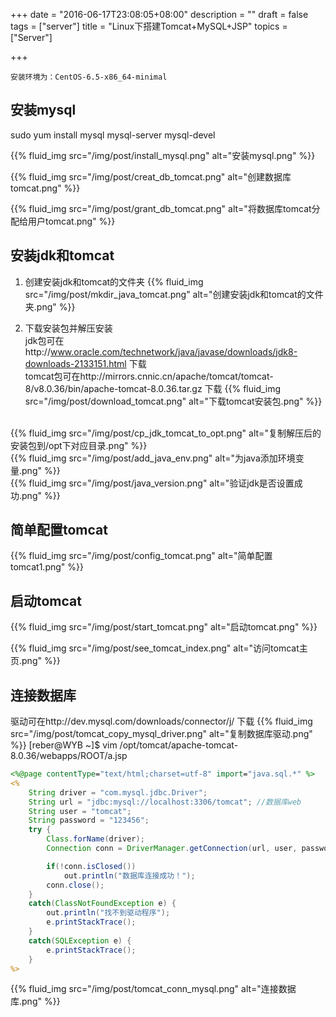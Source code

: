+++
date = "2016-06-17T23:08:05+08:00"
description = ""
draft = false
tags = ["server"]
title = "Linux下搭建Tomcat+MySQL+JSP"
topics = ["Server"]

+++

```
安装环境为：CentOS-6.5-x86_64-minimal
```

## 安装mysql  
sudo yum install mysql mysql-server mysql-devel  

{{% fluid_img src="/img/post/install_mysql.png" alt="安装mysql.png" %}}<br />

{{% fluid_img src="/img/post/creat_db_tomcat.png" alt="创建数据库tomcat.png" %}}<br />

{{% fluid_img src="/img/post/grant_db_tomcat.png" alt="将数据库tomcat分配给用户tomcat.png" %}}

## 安装jdk和tomcat
1. 创建安装jdk和tomcat的文件夹
{{% fluid_img src="/img/post/mkdir_java_tomcat.png" alt="创建安装jdk和tomcat的文件夹.png" %}}

2. 下载安装包并解压安装  
jdk包可在http://www.oracle.com/technetwork/java/javase/downloads/jdk8-downloads-2133151.html 下载  
tomcat包可在http://mirrors.cnnic.cn/apache/tomcat/tomcat-8/v8.0.36/bin/apache-tomcat-8.0.36.tar.gz 下载
{{% fluid_img src="/img/post/download_tomcat.png" alt="下载tomcat安装包.png" %}}  
<br />
{{% fluid_img src="/img/post/cp_jdk_tomcat_to_opt.png" alt="复制解压后的安装包到/opt下对应目录.png" %}}  
<br />
{{% fluid_img src="/img/post/add_java_env.png" alt="为java添加环境变量.png" %}}  
<br />
{{% fluid_img src="/img/post/java_version.png" alt="验证jdk是否设置成功.png" %}}

## 简单配置tomcat
{{% fluid_img src="/img/post/config_tomcat.png" alt="简单配置tomcat1.png" %}}

## 启动tomcat
{{% fluid_img src="/img/post/start_tomcat.png" alt="启动tomcat.png" %}}

{{% fluid_img src="/img/post/see_tomcat_index.png" alt="访问tomcat主页.png" %}}

## 连接数据库
驱动可在http://dev.mysql.com/downloads/connector/j/ 下载
{{% fluid_img src="/img/post/tomcat_copy_mysql_driver.png" alt="复制数据库驱动.png" %}}
[reber@WYB ~]$ vim /opt/tomcat/apache-tomcat-8.0.36/webapps/ROOT/a.jsp
```jsp
<%@page contentType="text/html;charset=utf-8" import="java.sql.*" %>
<%
	String driver = "com.mysql.jdbc.Driver"; 
	String url = "jdbc:mysql://localhost:3306/tomcat"; //数据库web
	String user = "tomcat"; 
	String password = "123456"; 
	try { 
		Class.forName(driver); 
		Connection conn = DriverManager.getConnection(url, user, password);

		if(!conn.isClosed()) 
		    out.println("数据库连接成功！"); 
		conn.close(); 
	} 
	catch(ClassNotFoundException e) { 
	    out.println("找不到驱动程序"); 
	    e.printStackTrace(); 
	} 
	catch(SQLException e) { 
	    e.printStackTrace(); 
	} 
%>

```
{{% fluid_img src="/img/post/tomcat_conn_mysql.png" alt="连接数据库.png" %}}